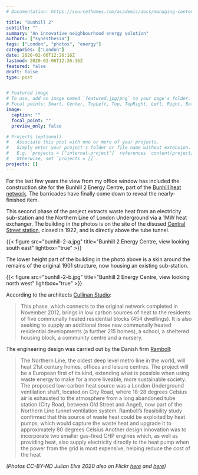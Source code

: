 ```yaml
---
# Documentation: https://sourcethemes.com/academic/docs/managing-content/

title: "Bunhill 2"
subtitle: ""
summary: "An innovative neighbourhood energy solution"
authors: ["synesthesia"]
tags: ["London", "photos", "energy"]
categories: ["London"]
date: 2020-02-06T12:26:16Z
lastmod: 2020-02-06T12:26:16Z
featured: false
draft: false
type: post


# Featured image
# To use, add an image named `featured.jpg/png` to your page's folder.
# Focal points: Smart, Center, TopLeft, Top, TopRight, Left, Right, BottomLeft, Bottom, BottomRight.
image:
  caption: ""
  focal_point: ""
  preview_only: false

# Projects (optional).
#   Associate this post with one or more of your projects.
#   Simply enter your project's folder or file name without extension.
#   E.g. `projects = ["internal-project"]` references `content/project/deep-learning/index.md`.
#   Otherwise, set `projects = []`.
projects: []
---
```

For the last few years the view from my office window has included the construction site for  the Bunhill 2 Energy Centre, part of the [Bunhill heat network](https://www.islington.gov.uk/energy-and-pollution/energy/bunhill-heat-network). The barricades have finally come down to reveal the nearly-finished item.

This second phase of the project extracts waste heat from an electricity sub-station and the Northern Line of London Underground via a 1MW heat exchanger. The building in the photos is on the site of the disused [Central Street station](https://en.wikipedia.org/wiki/City_Road_tube_station), closed in 1922, and is directly above the tube tunnel.

{{< figure src="bunhill-2-a.jpg" title="Bunhill 2 Energy Centre, view looking south east" lightbox="true" >}}

The lower height part of the building in the photo above is a skin around the remains of the original 1901 structure, now housing an existing sub-station.

{{< figure src="bunhill-2-b.jpg" title="Bunhill 2 Energy Centre, view looking north west" lightbox="true" >}}

According to the architects [Cullinan Studio](http://cullinanstudio.com/project/bunhill-2-energy-centre):

>This phase, which connects to the original network completed in November 2012, brings in low carbon sources of heat to the residents of five communally heated residential blocks (454 dwellings). It is also seeking to supply an additional three new communally heated residential developments (a further 215 homes), a school, a sheltered housing block, a community centre and a nursery.

The engineering design was carried out by the Danish firm [Ramboll](https://uk.ramboll.com/projects/ruk/heating-up-london):

>The Northern Line, the oldest deep level metro line in the world, will heat 21st century homes, offices and leisure centres. The project will be a European first of its kind, extending what is possible when using waste energy to make for a more liveable, more sustainable society. 
>The proposed low-carbon heat source was a London Underground ventilation shaft, located on City Road, where 18-28 degrees Celsius air is exhausted to the atmosphere from a long abandoned tube station (City Road, between Old Street and Angel), now part of the Northern Line tunnel ventilation system. Ramboll’s feasibility study confirmed that this source of waste heat could be exploited by heat pumps, which would capture the waste heat and upgrade it to approximately 80 degrees Celsius
>Another design innovation was to incorporate two smaller gas-fired CHP engines which, as well as providing heat, also supply electricity directly to the heat pump when the power from the grid is most expensive, helping reduce the cost of the heat



*(Photos CC-BY-ND Julian Elve 2020  also on Flickr [here](https://flic.kr/p/2ipRtF7) and  [here](https://flic.kr/p/2ipRtpv))*

